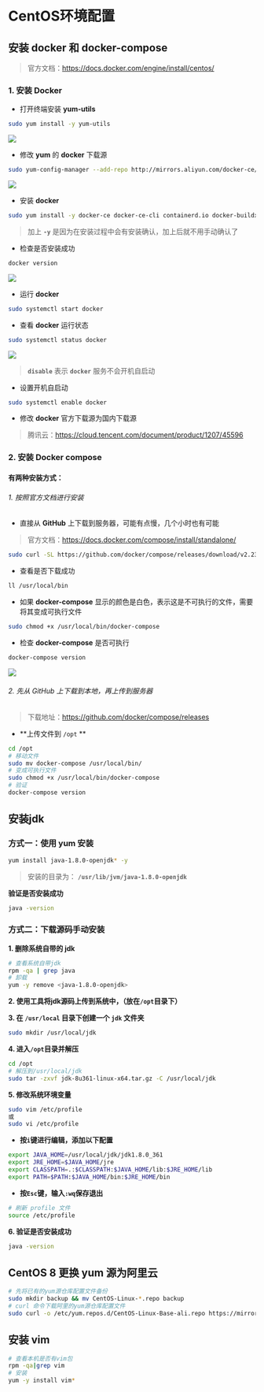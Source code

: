 # CentOS环境配置

##  安装 docker 和 docker-compose

> 官方文档：https://docs.docker.com/engine/install/centos/

### 1. 安装 Docker

- 打开终端安装 **yum-utils**


```bash
sudo yum install -y yum-utils
```

![](https://cdn.jsdelivr.net/gh/L1102/pictures/img/image-202311211511630.png)

- 修改 **yum** 的 **docker** 下载源

 ```bash
sudo yum-config-manager --add-repo http://mirrors.aliyun.com/docker-ce/linux/centos/docker-ce.repo
 ```

![](https://cdn.jsdelivr.net/gh/L1102/pictures/img/image-20231103003038221.png)

- 安装 **docker**

```bash
sudo yum install -y docker-ce docker-ce-cli containerd.io docker-buildx-plugin docker-compose-plugin
```

> 加上 **`-y`** 是因为在安装过程中会有安装确认，加上后就不用手动确认了

- 检查是否安装成功

 ```bash
docker version
 ```

![](https://cdn.jsdelivr.net/gh/L1102/pictures/img/image-20231103003901115.png)

- 运行 **docker**

 ```bash
sudo systemctl start docker
 ```

- 查看 **docker** 运行状态

 ```bash
sudo systemctl status docker
 ```

![](https://cdn.jsdelivr.net/gh/L1102/pictures/img/image-20231103004133571.png)

> **`disable`** 表示 **`docker`** 服务不会开机自启动

- 设置开机自启动

 ```bash
sudo systemctl enable docker
 ```

- 修改 **docker** 官方下载源为国内下载源

> 腾讯云：https://cloud.tencent.com/document/product/1207/45596

### 2. 安装 Docker compose

#### 有两种安装方式：

###### 1. 按照官方文档进行安装

- 直接从 **GitHub** 上下载到服务器，可能有点慢，几个小时也有可能

> 官方文档：https://docs.docker.com/compose/install/standalone/

```bash
sudo curl -SL https://github.com/docker/compose/releases/download/v2.23.3/docker-compose-linux-x86_64 -o /usr/local/bin/docker-compose
```

- 查看是否下载成功

```bash
ll /usr/local/bin
```

- 如果 **docker-compose** 显示的颜色是白色，表示这是不可执行的文件，需要将其变成可执行文件

```bash
sudo chmod +x /usr/local/bin/docker-compose
```

- 检查 **docker-compose** 是否可执行

```bash
docker-compose version
```

![](https://cdn.jsdelivr.net/gh/L1102/pictures/img/image-20231103012208891.png)

###### 2. 先从 GitHub 上下载到本地，再上传到服务器

> 下载地址：https://github.com/docker/compose/releases

- **上传文件到 `/opt` **

```bash
cd /opt
# 移动文件
sudo mv docker-compose /usr/local/bin/
# 变成可执行文件
sudo chmod +x /usr/local/bin/docker-compose
# 验证
docker-compose version
```

## 安装jdk

### 方式一：使用 yum 安装

```bash
yum install java-1.8.0-openjdk* -y
```

> 安装的目录为： **`/usr/lib/jvm/java-1.8.0-openjdk`**



**验证是否安装成功**

```bash
java -version
```

### 方式二：下载源码手动安装

**1. 删除系统自带的 jdk**

```bash
# 查看系统自带jdk
rpm -qa | grep java
# 卸载
yum -y remove <java-1.8.0-openjdk>
```

**2. 使用工具将jdk源码上传到系统中，（放在`/opt`目录下）**

**3. 在 `/usr/local` 目录下创建一个 `jdk` 文件夹**

```bash
sudo mkdir /usr/local/jdk
```

**4. 进入`/opt`目录并解压**

```bash
cd /opt
# 解压到/usr/local/jdk
sudo tar -zxvf jdk-8u361-linux-x64.tar.gz -C /usr/local/jdk
```

**5. 修改系统环境变量**

```bash
sudo vim /etc/profile
或
sudo vi /etc/profile
```

- **按`i`键进行编辑，添加以下配置**

```bash
export JAVA_HOME=/usr/local/jdk/jdk1.8.0_361
export JRE_HOME=$JAVA_HOME/jre
export CLASSPATH=.:$CLASSPATH:$JAVA_HOME/lib:$JRE_HOME/lib
export PATH=$PATH:$JAVA_HOME/bin:$JRE_HOME/bin
```

- **按`Esc`键，输入`:wq`保存退出**

```bash
# 刷新 profile 文件
source /etc/profile
```

**6. 验证是否安装成功**

```bash
java -version
```

## CentOS 8 更换 yum 源为阿里云

```bash
# 先将已有的yum源仓库配置文件备份
sudo mkdir backup && mv CentOS-Linux-*.repo backup
# curl 命令下载阿里的yum源仓库配置文件
sudo curl -o /etc/yum.repos.d/CentOS-Linux-Base-ali.repo https://mirrors.aliyun.com/repo/Centos-vault-8.5.2111.repo
```

## 安装 **vim**

```bash
# 查看本机是否有vim包
rpm -qa|grep vim
# 安装
yum -y install vim*
```






